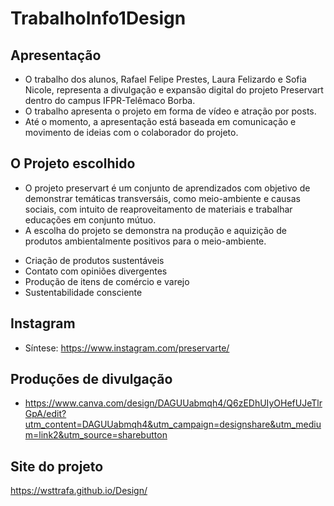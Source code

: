 # TrabalhoInfo1Design
## Apresentação
- O trabalho dos alunos, Rafael Felipe Prestes, Laura Felizardo e Sofia Nicole, representa a divulgação e expansão digital do projeto Preservart dentro do campus IFPR-Telêmaco Borba.
- O trabalho apresenta o projeto em forma de vídeo e atração por posts.
- Até o momento, a apresentação está baseada em comunicação e movimento de ideias com o colaborador do projeto.
## O Projeto escolhido
- O projeto preservart é um conjunto de aprendizados com objetivo de demonstrar temáticas transversáis, como meio-ambiente e causas sociais, com intuito de reaproveitamento de materiais e trabalhar educações em conjunto mútuo.
- A escolha do projeto se demonstra na produção e aquizição de produtos ambientalmente positivos para o meio-ambiente.
* Criação de produtos sustentáveis
* Contato com opiniões divergentes
* Produção de itens de comércio e varejo
* Sustentabilidade consciente
## Instagram
- Síntese: https://www.instagram.com/preservarte/
## Produções de divulgação
- https://www.canva.com/design/DAGUUabmqh4/Q6zEDhUIyOHefUJeTlrGpA/edit?utm_content=DAGUUabmqh4&utm_campaign=designshare&utm_medium=link2&utm_source=sharebutton

## Site do projeto 
https://wsttrafa.github.io/Design/